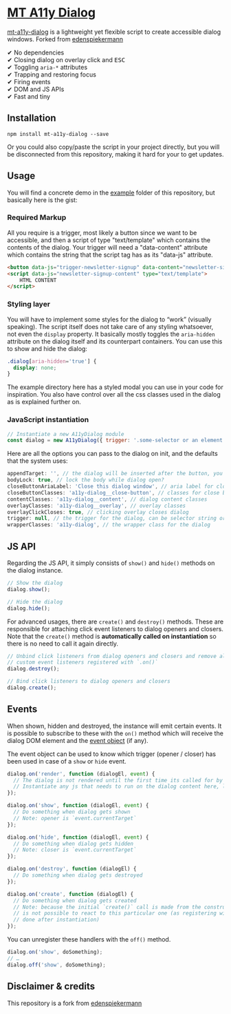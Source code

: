 # [MT A11y Dialog](https://github.com/faction23/a11y-dialog)

[mt-a11y-dialog](https://github.com/faction23/a11y-dialog) is a lightweight yet flexible script to create accessible dialog windows. Forked from [edenspiekermann](http://edenspiekermann.github.io/a11y-dialog/)

✔︎ No dependencies  
✔︎ Closing dialog on overlay click and <kbd>ESC</kbd>  
✔︎ Toggling `aria-*` attributes  
✔︎ Trapping and restoring focus    
✔︎ Firing events  
✔︎ DOM and JS APIs  
✔︎ Fast and tiny  

## Installation

```
npm install mt-a11y-dialog --save
```

Or you could also copy/paste the script in your project directly, but you will be disconnected from this repository, making it hard for your to get updates.

## Usage

You will find a concrete demo in the [example](https://github.com/faction23/a11y-dialog/tree/master/example) folder of this repository, but basically here is the gist:

### Required Markup

All you require is a trigger, most likely a button since we want to be accessible, and then a script of type "text/template" which contains the contents of the dialog. Your trigger will need a "data-content" attribute which contains the string that the script tag has as its "data-js" attribute.

```html
<button data-js="trigger-newsletter-signup" data-content="newsletter-signup-content">Open the dialog window</button>
<script data-js="newsletter-signup-content" type="text/template">
	HTML CONTENT
</script>
```

### Styling layer

You will have to implement some styles for the dialog to “work” (visually speaking). The script itself does not take care of any styling whatsoever, not even the `display` property. It basically mostly toggles the `aria-hidden` attribute on the dialog itself and its counterpart containers. You can use this to show and hide the dialog:

```css
.dialog[aria-hidden='true'] {
  display: none;
}
```

The example directory here has a styled modal you can use in your code for inspiration. You also have control over all the css classes used in the dialog as is explained further on.

### JavaScript instantiation

```javascript
// Instantiate a new A11yDialog module
const dialog = new A11yDialog({ trigger: '.some-selector or an element node' });
```
Here are all the options you can pass to the dialog on init, and the defaults that the system uses:

```javascript
appendTarget: '', // the dialog will be inserted after the button, you could supply a selector string here to override
bodyLock: true, // lock the body while dialog open?
closeButtonAriaLabel: 'Close this dialog window', // aria label for close button
closeButtonClasses: 'a11y-dialog__close-button', // classes for close button
contentClasses: 'a11y-dialog__content', // dialog content classes
overlayClasses: 'a11y-dialog__overlay', // overlay classes
overlayClickCloses: true, // clicking overlay closes dialog
trigger: null, // the trigger for the dialog, can be selector string or element node
wrapperClasses: 'a11y-dialog', // the wrapper class for the dialog
```

## JS API

Regarding the JS API, it simply consists of `show()` and `hide()` methods on the dialog instance.

```javascript
// Show the dialog
dialog.show();

// Hide the dialog
dialog.hide();
```

For advanced usages, there are `create()` and `destroy()` methods. These are responsible for attaching click event listeners to dialog openers and closers. Note that the `create()` method is **automatically called on instantiation** so there is no need to call it again directly.

```javascript
// Unbind click listeners from dialog openers and closers and remove all bound
// custom event listeners registered with `.on()`
dialog.destroy();

// Bind click listeners to dialog openers and closers
dialog.create();
```

## Events

When shown, hidden and destroyed, the instance will emit certain events. It is possible to subscribe to these with the `on()` method which will receive the dialog DOM element and the [event object](https://developer.mozilla.org/en-US/docs/Web/API/Event) (if any).

The event object can be used to know which trigger (opener / closer) has been used in case of a `show` or `hide` event.

```javascript
dialog.on('render', function (dialogEl, event) {
  // The dialog is not rendered until the first time its called for by the trigger
  // Instantiate any js that needs to run on the dialog content here, like a slider init
});

dialog.on('show', function (dialogEl, event) {
  // Do something when dialog gets shown
  // Note: opener is `event.currentTarget`
});

dialog.on('hide', function (dialogEl, event) {
  // Do something when dialog gets hidden
  // Note: closer is `event.currentTarget`
});

dialog.on('destroy', function (dialogEl) {
  // Do something when dialog gets destroyed
});

dialog.on('create', function (dialogEl) {
  // Do something when dialog gets created
  // Note: because the initial `create()` call is made from the constructor, it
  // is not possible to react to this particular one (as registering will be
  // done after instantiation)
});
```

You can unregister these handlers with the `off()` method.

```javascript
dialog.on('show', doSomething);
// …
dialog.off('show', doSomething);
```

## Disclaimer & credits

This repository is a fork from [edenspiekermann](http://edenspiekermann.github.io/a11y-dialog/)
